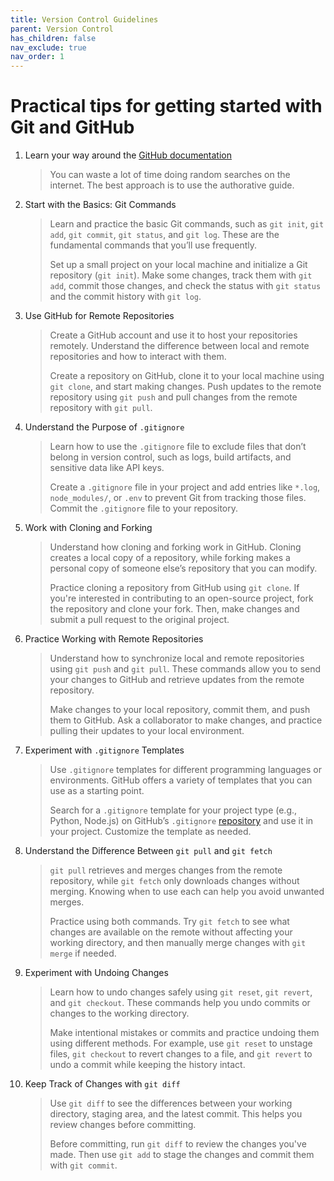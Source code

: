 ```yaml
---
title: Version Control Guidelines
parent: Version Control
has_children: false
nav_exclude: true
nav_order: 1
---
```


# Practical tips for getting started with Git and GitHub

1. Learn your way around the [GitHub documentation](https://docs.github.com/en/get-started)

    > You can waste a lot of time doing random searches on the internet. The best approach is to use
    > the authorative guide.

2. Start with the Basics: Git Commands

    > Learn and practice the basic Git commands, such as `git init`, `git add`, `git commit`, `git status`, 
    > and `git log`. These are the fundamental commands that you’ll use frequently.
    > 
    > Set up a small project on your local machine and initialize a Git repository (`git init`). Make 
    > some changes, track them with `git add`, commit those changes, and check the status with 
    > `git status` and the commit history with `git log`.

3. Use GitHub for Remote Repositories

    > Create a GitHub account and use it to host your repositories remotely. Understand the difference 
    > between local and remote repositories and how to interact with them.
    > 
    > Create a repository on GitHub, clone it to your local machine using `git clone`, and start making 
    > changes. Push updates to the remote repository using `git push` and pull changes from the remote 
    > repository with `git pull`.

4. Understand the Purpose of `.gitignore`

    > Learn how to use the `.gitignore` file to exclude files that don’t belong in version control, such 
    > as logs, build artifacts, and sensitive data like API keys.
    > 
    > Create a `.gitignore` file in your project and add entries like `*.log`, `node_modules/`, or 
    > `.env` to prevent Git from tracking those files. Commit the `.gitignore` file to your repository.

5. Work with Cloning and Forking

    > Understand how cloning and forking work in GitHub. Cloning creates a local copy of a repository, 
    > while forking makes a personal copy of someone else’s repository that you can modify.
    > 
    > Practice cloning a repository from GitHub using `git clone`. If you're interested in contributing 
    > to an open-source project, fork the repository and clone your fork. Then, make changes and submit 
    > a pull request to the original project.

6. Practice Working with Remote Repositories

    > Understand how to synchronize local and remote repositories using `git push` and `git pull`. 
    > These commands allow you to send your changes to GitHub and retrieve updates from the remote 
    > repository.
    > 
    > Make changes to your local repository, commit them, and push them to GitHub. Ask a collaborator 
    > to make changes, and practice pulling their updates to your local environment.

7. Experiment with `.gitignore` Templates

    > Use `.gitignore` templates for different programming languages or environments. GitHub offers a 
    > variety of templates that you can use as a starting point.
    > 
    > Search for a `.gitignore` template for your project type (e.g., Python, Node.js) on GitHub’s 
    > `.gitignore` [repository](https://github.com/github/gitignore) and use it in your project. 
    > Customize the template as needed.

8. Understand the Difference Between `git pull` and `git fetch`

    > `git pull` retrieves and merges changes from the remote repository, while `git fetch` only 
    > downloads changes without merging. Knowing when to use each can help you avoid unwanted merges.
    > 
    > Practice using both commands. Try `git fetch` to see what changes are available on the remote 
    > without affecting your working directory, and then manually merge changes with `git merge` if needed.

9. Experiment with Undoing Changes

    > Learn how to undo changes safely using `git reset`, `git revert`, and `git checkout`. These 
    > commands help you undo commits or changes to the working directory.
    > 
    > Make intentional mistakes or commits and practice undoing them using different methods. For 
    > example, use `git reset` to unstage files, `git checkout` to revert changes to a file, and 
    > `git revert` to undo a commit while keeping the history intact.

10. Keep Track of Changes with `git diff`

    > Use `git diff` to see the differences between your working directory, staging area, and the 
    > latest commit. This helps you review changes before committing.
    > 
    > Before committing, run `git diff` to review the changes you've made. Then use `git add` to stage 
    > the changes and commit them with `git commit`.
